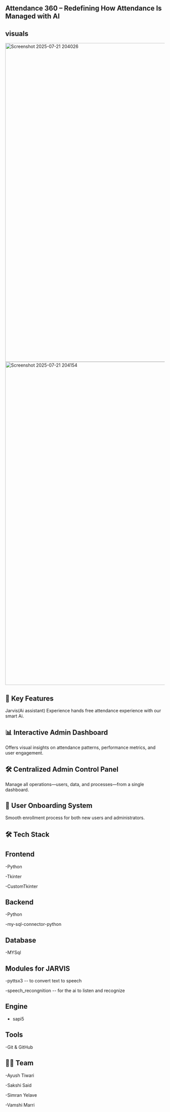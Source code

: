 ## Attendance 360 – Redefining How Attendance Is Managed with AI

## visuals
<img width="1918" height="1003" alt="Screenshot 2025-07-21 204026" src="https://github.com/user-attachments/assets/3061bd4e-ea29-43a8-aea4-bf00c1b6df17" />


<img width="1919" height="1017" alt="Screenshot 2025-07-21 204154" src="https://github.com/user-attachments/assets/fbfbae08-b089-48aa-85ad-ddae224c6c0d" />


## 🔑 Key Features
Jarvis(Ai assistant)
Experience hands free attendance experience with our smart Ai.

## 📊 Interactive Admin Dashboard
Offers visual insights on attendance patterns, performance metrics, and user engagement.

## 🛠️ Centralized Admin Control Panel
Manage all operations—users, data, and processes—from a single dashboard.

## 👥 User Onboarding System
Smooth enrollment process for both new users and administrators.



## 🛠️ Tech Stack

## Frontend
-Python

-Tkinter

-CustomTkinter

## Backend 
-Python

-my-sql-connector-python

## Database
-MYSql

## Modules for JARVIS

-pyttsx3  -- to convert text to speech

-speech_recongnition  -- for the ai to listen and recognize

## Engine
- sapi5

## Tools
-Git & GitHub

## 👨‍💻 Team

-Ayush Tiwari

-Sakshi Said

-Simran Yelave 

-Vamshi Marri 

